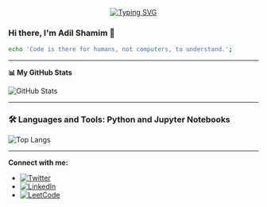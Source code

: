 <p align="center">
<a href="https://github.com/Afsah-Hyder">
    <img src="https://readme-typing-svg.herokuapp.com?font=Georgia&duration=2000&pause=1000&color=9745F5&center=true&multiline=true&width=650&height=80&lines=Afsah+Hyder;Researcher+%7C+Undergraduate+Student+%7C+Computer+Vision+%7C+Deep+Learning" alt="Typing SVG" />
</a>
<br/>





### Hi there, I'm Adil Shamim 👋

```bash
echo 'Code is there for humans, not computers, to understand.';
```

---

**📊 My GitHub Stats**

![GitHub Stats](https://github-readme-stats.vercel.app/api?username=AdilShamim8&show_icons=true&hide_title=true&count_private=true&theme=radical)

---

### 🛠️ Languages and Tools: Python and Jupyter Notebooks

![Top Langs](https://github-readme-stats.vercel.app/api/top-langs/?username=AdilShamim8&theme=radical&layout=compact&langs_count=10)

---

**Connect with me:**  

- [![Twitter](https://img.shields.io/badge/Twitter-1DA1F2?style=flat&logo=twitter&logoColor=white)](https://twitter.com/adil_shamim8)  
- [![LinkedIn](https://img.shields.io/badge/LinkedIn-0077B5?style=flat&logo=linkedin&logoColor=white)](https://linkedin.com/in/adilshamim8)  
- [![LeetCode](https://img.shields.io/badge/LeetCode-F9C91A?style=flat&logo=leetcode&logoColor=white)](https://leetcode.com/u/AdilShamim8/)
